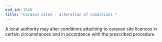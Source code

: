 ```yaml
---
esd_id: 1546
title: "Caravan sites - alteration of conditions "
---
```


A local authority may alter conditions attaching to caravan site licences in certain circumstances and in accordance with the prescribed procedure.

